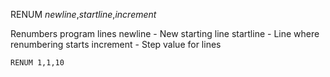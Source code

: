 RENUM *newline*,*startline*,*increment*

Renumbers program lines
  newline   - New starting line
  startline - Line where renumbering starts
  increment - Step value for lines

```ecb2
RENUM 1,1,10
```
